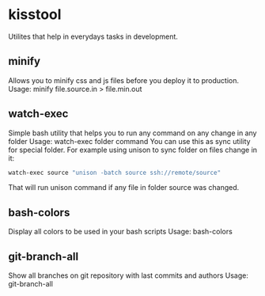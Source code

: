 # kisstool
Utilites that help in everydays tasks in development.

## minify
Allows you to minify css and js files before you deploy it to production.
Usage: minify file.source.in > file.min.out

## watch-exec
Simple bash utility that helps you to run any command on any change in any folder
Usage: watch-exec folder command
You can use this as sync utility for special folder. For example using unison to sync folder on files change in it:
```bash
watch-exec source "unison -batch source ssh://remote/source"
```
That will run unison command if any file in folder source was changed.

## bash-colors
Display all colors to be used in your bash scripts
Usage: bash-colors

## git-branch-all
Show all branches on git repository with last commits and authors
Usage: git-branch-all
